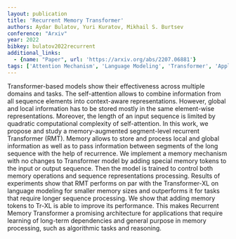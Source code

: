 ```yaml
---
layout: publication
title: 'Recurrent Memory Transformer'
authors: Aydar Bulatov, Yuri Kuratov, Mikhail S. Burtsev
conference: "Arxiv"
year: 2022
bibkey: bulatov2022recurrent
additional_links:
  - {name: "Paper", url: 'https://arxiv.org/abs/2207.06881'}
tags: ['Attention Mechanism', 'Language Modeling', 'Transformer', 'Applications', 'Model Architecture', 'Pretraining Methods']
---
```

Transformer-based models show their effectiveness across multiple domains and
tasks. The self-attention allows to combine information from all sequence
elements into context-aware representations. However, global and local
information has to be stored mostly in the same element-wise representations.
Moreover, the length of an input sequence is limited by quadratic computational
complexity of self-attention.
  In this work, we propose and study a memory-augmented segment-level recurrent
Transformer (RMT). Memory allows to store and process local and global
information as well as to pass information between segments of the long
sequence with the help of recurrence.
  We implement a memory mechanism with no changes to Transformer model by
adding special memory tokens to the input or output sequence. Then the model is
trained to control both memory operations and sequence representations
processing.
  Results of experiments show that RMT performs on par with the Transformer-XL
on language modeling for smaller memory sizes and outperforms it for tasks that
require longer sequence processing. We show that adding memory tokens to Tr-XL
is able to improve its performance. This makes Recurrent Memory Transformer a
promising architecture for applications that require learning of long-term
dependencies and general purpose in memory processing, such as algorithmic
tasks and reasoning.
